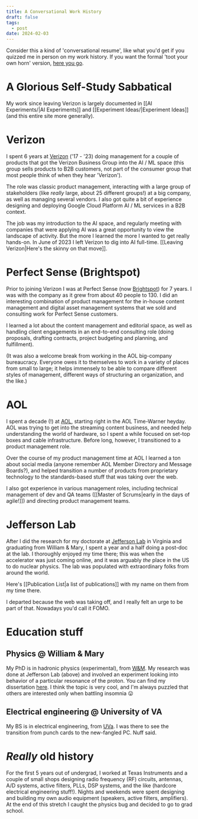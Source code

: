 ```yaml
---
title: A Conversational Work History
draft: false
tags:
  - post
date: 2024-02-03
---
```

Consider this a kind of 'conversational resume', like what you'd get if you quizzed me in person on my work history. If you want the formal 'toot your own horn' version, [here you go](https://www.dropbox.com/scl/fi/rsmpgyubcsykkp5zhzalb/Chris_Armstrong_resume_public_2024.03.pdf?rlkey=d8nuns4xgwyka7npeefuky1kz&st=zqcb6mor&dl=0).

# A Glorious Self-Study Sabbatical

My work since leaving Verizon is largely documented in [[AI Experiments/|AI Experiments]] and [[Experiment Ideas/|Experiment Ideas]] (and this entire site more generally).

# Verizon

I spent 6 years at [Verizon](https://www.verizon.com/) ('17 - '23) doing management for a couple of products that got the Verizon Business Group into the AI / ML space (this group sells products to B2B customers, not part of the consumer group that most people think of when they hear 'Verizon').

The role was classic product management, interacting with a large group of stakeholders (like *really* large, about 25 different groups!) at a big company, as well as managing several vendors. I also got quite a bit of experience designing and deploying Google Cloud Platform AI / ML services in a B2B context.

The job was my introduction to the AI space, and regularly meeting with companies that were applying AI was a great opportunity to view the landscape of activity. But the more I learned the more I wanted to get really hands-on. In June of 2023 I left Verizon to dig into AI full-time. [[Leaving Verizon|Here's the skinny on that move]].

# Perfect Sense (Brightspot)

Prior to joining Verizon I was at Perfect Sense (now [Brightspot](https://www.brightspot.com/)) for 7 years. I was with the company as it grew from about 40 people to 130. I did an interesting combination of product management for the in-house content management and digital asset management systems that we sold and consulting work for Perfect Sense customers.

I learned a lot about the content management and editorial space, as well as handling client engagements in an end-to-end consulting role (doing proposals, drafting contracts, project budgeting and planning, and fulfillment).

(It was also a welcome break from working in the AOL big-company bureaucracy. Everyone owes it to themselves to work in a variety of places from small to large; it helps immensely to be able to compare different styles of management, different ways of structuring an organization, and the like.)

# AOL

I spent a decade (!) at [AOL](https://www.aol.com/), starting right in the AOL Time-Warner heyday. AOL was trying to get into the streaming content business, and needed help understanding the world of hardware, so I spent a while focused on set-top boxes and cable infrastructure. Before long, however, I transitioned to a product management role.

Over the course of my product management time at AOL I learned a ton about social media (anyone remember AOL Member Directory and Message Boards?), and helped transition a number of products from proprietary technology to the standards-based stuff that was taking over the web.

I also got experience in various management roles, including technical management of dev and QA teams ([[Master of Scrums|early in the days of agile!]]) and directing product management teams.

# Jefferson Lab

After I did the research for my doctorate at [Jefferson Lab](https://www.jlab.org/) in Virginia and graduating from William & Mary, I spent a year and a half doing a post-doc at the lab. I thoroughly enjoyed my time there; this was when the accelerator was just coming online, and it was arguably *the* place in the US to do nuclear physics. The lab was populated with extraordinary folks from around the world.

Here's [[Publication List|a list of publications]] with my name on them from my time there.

I departed because the web was taking off, and I really felt an urge to be part of that. Nowadays you'd call it FOMO.

# Education stuff

## Physics @ William & Mary

My PhD is in hadronic physics (experimental), from [W&M](https://www.wm.edu/). My research was done at Jefferson Lab (above) and involved an experiment looking into behavior of a particular resonance of the proton. You can find my dissertation [here](https://www.dropbox.com/scl/fi/9rmzv5ib6iunr9cu7v0p9/Chris_Armstrong_thesis_public.pdf?rlkey=jafuelofn54fougnngy33twbb&dl=0). I think the topic is very cool, and I'm always puzzled that others are interested only when battling insomnia  😛

## Electrical engineering @ University of VA

My BS is in electrical engineering, from [UVa](https://www.virginia.edu/). I was there to see the transition from punch cards to the new-fangled PC. Nuff said.

# *Really* old history

For the first 5 years out of undergrad, I worked at Texas Instruments and a couple of small shops designing radio frequency (RF) circuits,  antennas, A/D systems, active filters, PLLs, DSP systems, and the like (hardcore electrical engineering stuff!). Nights and weekends were spent designing and building my own audio equipment (speakers, active filters, amplifiers). At the end of this stretch I caught the physics bug and decided to go to grad school.
